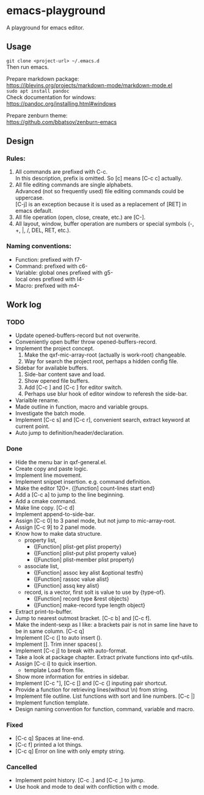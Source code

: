 # emacs-playground
A playground for emacs editor.

## Usage
`git clone <project-url> ~/.emacs.d`  
Then run emacs.

Prepare markdown package:  
https://jblevins.org/projects/markdown-mode/markdown-mode.el  
`sudo apt install pandoc`  
Check documentation for windows: https://pandoc.org/installing.html#windows  

Prepare zenburn theme:  
https://github.com/bbatsov/zenburn-emacs

## Design

### Rules:
1. All commands are prefixed with C-c.  
   In this description, prefix is omitted. So [c] means [C-c c] actually.
1. All file editing commands are single alphabets.  
   Advanced (not so frequently used) file editing commands could be uppercase.  
   [C-j] is an exception because it is used as a replacement of [RET] in emacs default.
1. All file operation (open, close, create, etc.) are [C-<alphabet>].
1. All layout, window, buffer operation are numbers or special symbols (-, +, |, /, DEL, RET, etc.).

### Naming conventions:
* Function: prefixed with f7-
* Command: prefixed with c6-
* Variable: global ones prefixed with g5-  
            local ones prefixed with l4-
* Macro: prefixed with m4-

## Work log
### TODO
* Update opened-buffers-record but not overwrite.
* Conveniently open buffer throw opened-buffers-record.
* Implement the project concept.
  1. Make the qxf-mic-array-root (actually is work-root) changeable.
  1. Way for search the project root, perhaps a hidden config file.
* Sidebar for available buffers.
  1. Side-bar content save and load.
  1. Show opened file buffers.
  1. Add [C-c <down>] and [C-c <up>] for editor switch.
  1. Perhaps use blur hook of editor window to referesh the side-bar.
* Varialble rename.
* Made outline in function, macro and variable groups.
* Investigate the batch mode.
* Implement [C-c s] and [C-c r], convenient search, extract keyword at current point.
* Auto jump to definition/header/declaration.

### Done
* Hide the menu bar in qxf-general.el.
* Create copy and paste logic.
* Implement line movement.
* Implement snippet insertion. e.g. command definition.
* Make the editor 120+<number-columns>. {[function] count-lines start end}
* Add a [C-c a] to jump to the line beginning.
* Add a cmake command.
* Make line copy. [C-c d]
* Implement append-to-side-bar.
* Assign [C-c 0] to 3 panel mode, but not jump to mic-array-root.
* Assign [C-c 9] to 2 panel mode.
* Know how to make data structure.
  * property list,
    * {[Function] plist-get plist property}
    * {[Function] plist-put plist property value}
    * {[Function] plist-member plist property}
  * associate list,
    * {[Function] assoc key alist &optional testfn}
    * {[Function] rassoc value alist}
    * {[Function] assq key alist}
  * record, is a vector, first solt is value to use by {type-of}.
    * {[Function] record type &rest objects}
    * {[Function] make-record type length object}
* Extract print-to-buffer.
* Jump to nearest outmost bracket. [C-c b] and [C-c f].
* Make the indent-sexp as I like: a brackets pair is not in same line have to be in same column. [C-c q]
* Implement [C-c (] to auto insert ().
* Implement [<backtab>]. Trim inner spaces(    ).
* Implement [C-c j] to break with auto-format.
* Take a look at package chapter. Extract private functions into qxf-utils.
* Assign [C-c i] to quick insertion.
  * template Load from file.
* Show more information for entries in sidebar.
* Implement [C-c "], [C-c [] and [C-c {] inputing pair shortcut.
* Provide a function for retrieving lines(without \n) from string.
* Implement file outline. List functions with sort and line numbers. [C-c |]
* Implement function template.
* Design naming convention for function, command, variable and macro.

### Fixed
* [C-c q] Spaces at line-end.
* [C-c f] printed a lot things.
* [C-c q] Error on line with only empty string.

### Cancelled
* Implement point history. [C-c .] and [C-c ,] to jump.
* Use hook and mode to deal with confliction with c mode.

